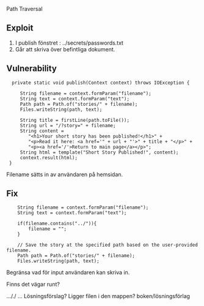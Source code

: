 Path Traversal



## Exploit
1. I publish fönstret : ../secrets/passwords.txt
2. Går att skriva över befintliga dokument. 



## Vulnerability 
      private static void publish(Context context) throws IOException {
        
         String filename = context.formParam("filename");
         String text = context.formParam("text");
         Path path = Path.of("stories/" + filename);
         Files.writeString(path, text);

         String title = firstLine(path.toFile());
         String url = "/?story=" + filename;
         String content =
            "<h1>Your short story has been published!</h1>" +
            "<p>Read it here: <a href='" + url + "'>" + title + "</p>" +
            "<p><a href='/'>Return to main page</a></p>";
         String html = template("Short Story Published!", content);
         context.result(html);
     }

Filename sätts in av användaren på hemsidan. 




## Fix 

        String filename = context.formParam("filename");
        String text = context.formParam("text");

        if(filename.contains("../")){
            filename = "";
        }

        // Save the story at the specified path based on the user-provided filename.
        Path path = Path.of("stories/" + filename);
        Files.writeString(path, text);


Begränsa vad för input användaren kan skriva in. 

Finns det vägar runt? 

..././ ... Lösningsförslag? Ligger filen i den mappen? boken/lösningsförlag 

